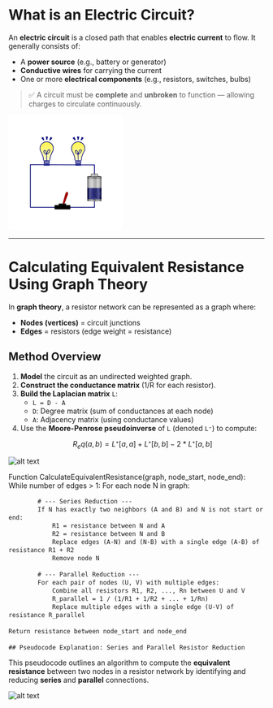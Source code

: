 # What is an Electric Circuit?

An **electric circuit** is a closed path that enables **electric current** to flow. It generally consists of:

- A **power source** (e.g., battery or generator)
- **Conductive wires** for carrying the current
- One or more **electrical components** (e.g., resistors, switches, bulbs)

> ✅ A circuit must be **complete** and **unbroken** to function — allowing charges to circulate continuously.

![alt text](image56.png)

---

# Calculating Equivalent Resistance Using Graph Theory

In **graph theory**, a resistor network can be represented as a graph where:

- **Nodes (vertices)** = circuit junctions
- **Edges** = resistors (edge weight = resistance)

## Method Overview

1. **Model** the circuit as an undirected weighted graph.
2. **Construct the conductance matrix** (1/R for each resistor).
3. **Build the Laplacian matrix** `L`:
   - `L = D - A`
   - `D`: Degree matrix (sum of conductances at each node)
   - `A`: Adjacency matrix (using conductance values)
4. Use the **Moore-Penrose pseudoinverse** of `L` (denoted `L⁺`) to compute:
   ```math
   R_eq(a, b) = L⁺[a,a] + L⁺[b,b] - 2 * L⁺[a,b]

 ![alt text](image57.png)

Function CalculateEquivalentResistance(graph, node_start, node_end):
While number of edges > 1:
For each node N in graph:

            # --- Series Reduction ---
            If N has exactly two neighbors (A and B) and N is not start or end:
                R1 = resistance between N and A
                R2 = resistance between N and B
                Replace edges (A-N) and (N-B) with a single edge (A-B) of resistance R1 + R2
                Remove node N

            # --- Parallel Reduction ---
            For each pair of nodes (U, V) with multiple edges:
                Combine all resistors R1, R2, ..., Rn between U and V
                R_parallel = 1 / (1/R1 + 1/R2 + ... + 1/Rn)
                Replace multiple edges with a single edge (U-V) of resistance R_parallel

    Return resistance between node_start and node_end

    ## Pseudocode Explanation: Series and Parallel Resistor Reduction

This pseudocode outlines an algorithm to compute the **equivalent resistance** between two nodes in a resistor network by identifying and reducing **series** and **parallel** connections.

 ![alt text](image58.png)